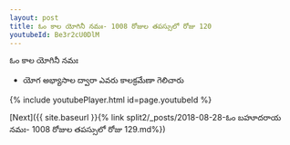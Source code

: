 ```yaml
---
layout: post
title: ఓం కాల యోగినీ నమః- 1008 రోజుల తపస్సులో రోజు 120
youtubeId: Be3r2cU0DlM
---
```

 
 
 ఓం కాల యోగినీ నమః  
 
 -  యోగ అభ్యాసాల ద్వారా ఎవరు కాలక్రమేణా గెలిచారు 
 
  
 
  
 
 
 
 
 
 


{% include youtubePlayer.html id=page.youtubeId %}
 
[Next]({{ site.baseurl }}{% link  split2/_posts/2018-08-28-ఓం బహూదరాయ నమః- 1008 రోజుల తపస్సులో రోజు 129.md%})
 
